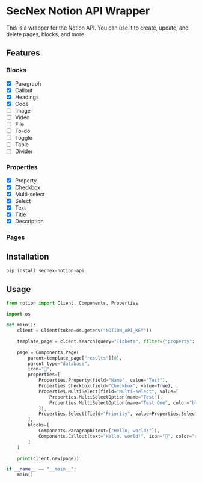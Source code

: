 # SecNex Notion API Wrapper

This is a wrapper for the Notion API. You can use it to create, update, and delete pages, blocks, and more.

## Features

### Blocks

- [x] Paragraph
- [x] Callout
- [x] Headings
- [x] Code
- [ ] Image
- [ ] Video
- [ ] File
- [ ] To-do
- [ ] Toggle
- [ ] Table
- [ ] Divider

### Properties

- [x] Property
- [x] Checkbox
- [x] Multi-select
- [x] Select
- [x] Text
- [x] Title
- [x] Description

### Pages

## Installation

```bash
pip install secnex-notion-api
```

## Usage

```python
from notion import Client, Components, Properties

import os

def main():
    client = Client(token=os.getenv("NOTION_API_KEY"))

    template_page = client.search(query="Tickets", filter={"property": "object", "value": "database"})

    page = Components.Page(
        parent=template_page["results"][0],
        parent_type="database",
        icon="👋",
        properties=[
            Properties.Property(field="Name", value="Test"),
            Properties.Checkbox(field="Checkbox", value=True),
            Properties.MultiSelect(field="Multi-select", value=[
                Properties.MultiSelectOption(name="Test"),
                Properties.MultiSelectOption(name="Test One", color="blue")
            ]),
            Properties.Select(field="Priority", value=Properties.SelectOption(name="Wow", color="blue"))
        ],
        blocks=[
            Components.Paragraph(text=["Hello, world!"]),
            Components.Callout(text="Hello, world!", icon="👋", color="default")
        ]
    )

    print(client.new(page))

if __name__ == "__main__":
    main()
```
